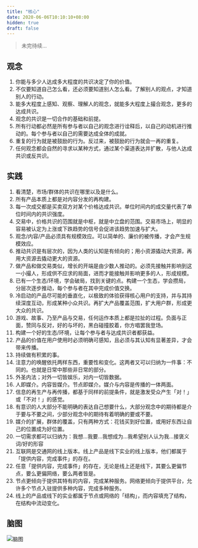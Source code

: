 ```yaml
---
title: "核心"
date: 2020-06-06T10:10:10+08:00
hidden: true
draft: false
---
```

> 未完待续...

## 观念

1. 你能与多少人达成多大程度的共识决定了你的价值。
2. 不仅要知道自己怎么看，还必须要知道别人怎么看。了解别人的观点，才知道别人的行动。
3. 能多大程度上感知、观察、理解人的观念，就能多大程度上撮合观念，更多的达成共识。
4. 观念的共识是一切合作的基础和前提。
5. 所有行动都必然是所有参与者以自己的观念进行诠释后，以自己的动机进行推动的。每个参与者以自己的需要达成全体的成就。
6. 重复的行为就是被鼓励的行为。反过来，被鼓励的行为就会一再的重复。
7. 任何观念都会自然的寻求以某种方式，通过某个渠道表达并扩散，与他人达成共识或反共识。

## 实践

1. 看清楚，市场/群体的共识在哪里以及是什么。
2. 所有产品本质上都是对内容分发的再构建。
3. 每一次成交都是买卖双方对某个价格达成共识。单位时间内的成交量代表了单位时间内的共识强度。
4. 交易中，价格共识的范围就是中枢，就是中立盘的范围。交易市场上，明显的容易被认定为上涨或下跌趋势的信号会促进该趋势加速与扩大。
5. 观念/内容/产品必须具有规模效应。可以简单的、廉价的被传播，才会产生规模效应。
6. 推动共识是有层次的，因为人类的认知是有倾向的；用小资源撬动大资源，再用大资源去撬动更大的资源。
7. 做产品和做交易类似，增长的开端是由少数人推动的。必须先接触并影响到这一小撮人，形成供不应求的局面，进而才能接触并影响更多的人，形成规模。
8. 已有一个生态/环境，学会破局，找到关键的点。构建一个生态，学会攒局，分层次逐步推动，每个参与者在其中完成价值交换。
9. 冷启动的产品尽可能的垂直化，以极致的体验获得核心用户的支持，并与其持续深度互动，形成某种小众共识。再扩大产品覆盖范围，扩大用户群，形成更大众的共识。
10. 游戏、故事、乃至产品与交易，任何运作本质上都是拉扯的过程。负面与正面，赞同与反对，好的与坏的，黑白碰撞胶着，你方唱罢我登场。
11. 构建一个好的生态/环境，让每个参与者与达成共识者都获益。
12. 产品的价值在用户使用时必须明确可感知，且必须与其认知有显著差异，才会带来传播。
13. 持续做有积累的事。
14. 注意力的唤醒依托两样东西，重要性和变化。这两者又可以归纳为一件事：不同的。也就是日常中那些非日常的部分。
15. 外圣内法；对外一切皆娱乐，对内一切皆数据。
16. 人即媒介。内容皆媒介。节点即媒介。媒介与内容是传播的一体两面。
17. 信息的再生产与再传播，都基于同样的前提条件，就是激发受众产生「对！」或「不对！」的感觉。
18. 有意识的人大部分不能明确的表达自己想要什么，大部分观念中的期待都是介于要与不要之间，少部分观念中的期待有着明确的要或不要。
19. 媒介的扩展，群体的覆盖，只有两种方式：花钱买到好位置，或用好东西让自己的位置成为好位置。
20. 一切需求都可以归纳为：我想…我要…我想成为…我希望别人认为我…接褒义词/好的形容
21. 互联网是交通网的线上版本。线上产品是线下实业的线上版本，他们都属于「提供内容，完成事件」的存在。
22. 任意「提供内容，完成事件」的存在，无论是线上还是线下，其要么更偏节点，要么更偏网络，要么两者皆是。
23. 节点更倾向于提供其特有的内容，完成某种服务。网络更倾向于提供平台，允许多个节点入驻提供多种内容，完成多种服务。
24. 线上的产品或线下的实业都属于节点或网络的「结构」，而内容填充了结构，在结构中流动变化。

## 脑图

![脑图](https://zhurongshuo.oss-cn-beijing.aliyuncs.com/gp/images/core.png)
